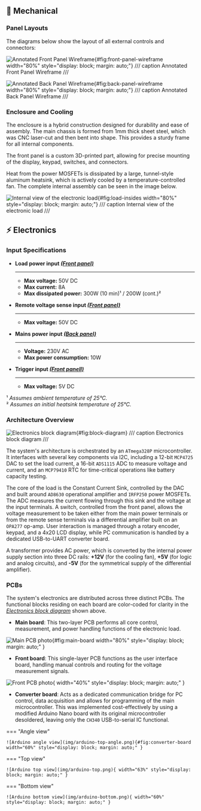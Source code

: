 ## 🔩 Mechanical

### Panel Layouts
The diagrams below show the layout of all external controls and connectors:

![Annotated Front Panel Wireframe](img/front-panel-wireframe.png){#fig:front-panel-wireframe width="80%" style="display: block; margin: auto;"}
/// caption
Annotated Front Panel Wireframe
///

![Annotated Back Panel Wireframe](img/back-wireframe.png){#fig:back-panel-wireframe width="80%" style="display: block; margin: auto;"}
/// caption
Annotated Back Panel Wireframe
///

### Enclosure and Cooling
The enclosure is a hybrid construction designed for durability and ease of assembly. The main chassis is formed from 1mm thick sheet steel, which was CNC laser-cut and then bent into shape. This provides a sturdy frame for all internal components.

The front panel is a custom 3D-printed part, allowing for precise mounting of the display, keypad, switches, and connectors.

Heat from the power MOSFETs is dissipated by a large, tunnel-style aluminum heatsink, which is actively cooled by a temperature-controlled fan. The complete internal assembly can be seen in the image below.

![Internal view of the electronic load](img/insides-no-background.png){#fig:load-insides width="80%" style="display: block; margin: auto;"}
/// caption
Internal view of the electronic load
///

## ⚡ Electronics

### Input Specifications

<div class="grid cards" markdown>

-   __Load power input [*(Front panel)*](#fig:front-panel-wireframe)__

    ---
    - **Max voltage:** 50V DC
    - **Max current:** 8A
    - **Max dissipated power:** 300W (10 min)¹ / 200W (cont.)²

-   __Remote voltage sense input [*(Front panel)*](#fig:front-panel-wireframe)__

    ---
    - **Max voltage:** 50V DC

-   __Mains power input [*(Back panel)*](#fig:back-panel-wireframe)__

    ---
    - **Voltage:** 230V AC
    - **Max power consumption:** 10W

-   __Trigger input [*(Front panell)*](#fig:front-panel-wireframe)__

    ---
    - **Max voltage:** 5V DC

</div>

¹ *Assumes ambient temperature of 25°C.* <br>
² *Assumes an initial heatsink temperature of 25°C.*

### Architecture Overview

![Electronics block diagram](img/block_diagram.drawio.svg){#fig:block-diagram}
/// caption
Electronics block diagram
///

The system's architecture is orchestrated by an `ATmega328P` microcontroller. It interfaces with several key components via I2C, including a 12-bit `MCP4725` DAC to set the load current, a 16-bit `ADS1115` ADC to measure voltage and current, and an `MCP79410` RTC for time-critical operations like battery capacity testing.

The core of the load is the Constant Current Sink, controlled by the DAC and built around `AD8630` operational amplifier and `IRFP250` power MOSFETs. The ADC measures the current flowing through this sink and the voltage at the input terminals. A switch, controlled from the front panel, allows the voltage measurement to be taken either from the main power terminals or from the remote sense terminals via a differential amplifier built on an `OPA277` op-amp. User interaction is managed through a rotary encoder, keypad, and a 4x20 LCD display, while PC communication is handled by a dedicated USB-to-UART converter board.

A transformer provides AC power, which is converted by the internal power supply section into three DC rails: **+12V** (for the cooling fan), **+5V** (for logic and analog circuits), and **-5V** (for the symmetrical supply of the differential amplifier).

### PCBs
The system's electronics are distributed across three distinct PCBs. The functional blocks residing on each board are color-coded for clarity in the [*Electronics block diagram*](#fig:block-diagram) shown above.

- **Main board**: This two-layer PCB performs all core control, measurement, and power handling functions of the electronic load.

![Main PCB photo](img/main-pcb-cear-background.png){#fig:main-board width="80%" style="display: block; margin: auto;" }

- **Front board**: This single-layer PCB functions as the user interface board, handling manual controls and routing for the voltage measurement signals.

![Front PCB photo](img/front-pcb-clear-background.png){ width="40%" style="display: block; margin: auto;" }

- **Converter board**: Acts as a dedicated communication bridge for PC control, data acquisition and allows for programming of the main microcontroller. This was implemented cost-effectively by using a modified Arduino Nano board with its original microcontroller desoldered, leaving only the `CH340` USB-to-serial IC functional.

=== "Angle view"

    ![Arduino angle view](img/arduino-top-angle.png){#fig:converter-board width="60%" style="display: block; margin: auto;" }


=== "Top view"

    ![Arduino top view](img/arduino-top.png){ width="63%" style="display: block; margin: auto;" }

=== "Bottom view"

    ![Arduino bottom view](img/arduino-bottom.png){ width="60%" style="display: block; margin: auto;" }
